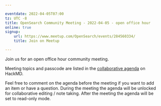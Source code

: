 ```yaml
---

eventdate: 2022-04-05T07:00
tz: UTC -8
title: OpenSearch Community Meeting - 2022-04-05 - open office hour
online: true
signup:
    url: https://www.meetup.com/OpenSearch/events/284560334/
    title: Join on Meetup

---
```


Join us for an open office hour community meeting.

Meeting topics and passcode are listed in the [collaborative agenda](https://hackmd.io/@HmdZWaVnQU6M8icdvC5TwQ/By_wT8YW5) on HackMD.

Feel free to comment on the agenda before the meeting if you want to add an item or have a question.
During the meeting the agenda will be unlocked for collaborative editing / note taking. After the meeting the agenda will be set to read-only mode.
